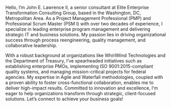Hello, I’m John E. Lawrence II, a senior consultant at Elite Enterprise Transformation Consulting Group, based in the Washington, DC, Metropolitan Area. As a Project Management Professional (PMP) and Professional Scrum Master (PSM I) with over two decades of experience, I specialize in leading enterprise program management and delivering strategic IT and business solutions. My passion lies in driving organizational success through process reengineering, quality management, and collaborative leadership.

With a robust background at organizations like WhirlWind Technologies and the Department of Treasury, I’ve spearheaded initiatives such as establishing enterprise PMOs, implementing ISO 9001:2015-compliant quality systems, and managing mission-critical projects for federal agencies. My expertise in Agile and Waterfall methodologies, coupled with a proven ability to foster cross-functional collaboration, enables me to deliver high-impact results. Committed to innovation and excellence, I’m eager to help organizations transform through strategic, client-focused solutions. Let’s connect to achieve your business goals!